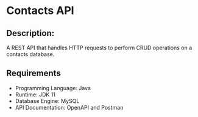 # Contacts API 

## Description:

A REST API that handles HTTP requests to perform CRUD operations on a contacts database.

## Requirements

- Programming Language: Java
- Runtime: JDK 11 
- Database Engine: MySQL
- API Documentation: OpenAPI and Postman
